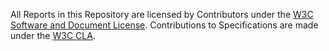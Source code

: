All Reports in this Repository are licensed by Contributors under the
[W3C Software and Document License](http://www.w3.org/Consortium/Legal/2015/copyright-software-and-document).
Contributions to Specifications are made under the
[W3C CLA](https://www.w3.org/community/about/agreements/cla/).
